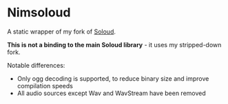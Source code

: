 # Nimsoloud

A static wrapper of my fork of [Soloud](https://github.com/Anuken/soloud).

**This is not a binding to the main Soloud library** - it uses my stripped-down fork.

Notable differences:

- Only ogg decoding is supported, to reduce binary size and improve compilation speeds
- All audio sources except Wav and WavStream have been removed